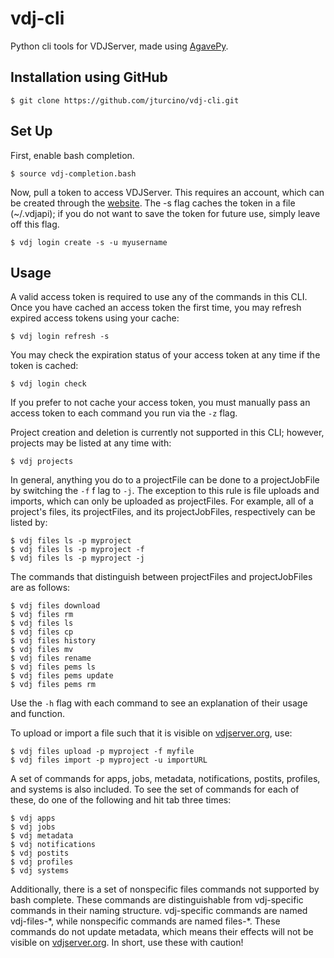 vdj-cli 
=======

Python cli tools for VDJServer, made using [AgavePy](https://github.com/TACC/agavepy).

Installation using GitHub
-------------------------

```
$ git clone https://github.com/jturcino/vdj-cli.git
```

Set Up
------

First, enable bash completion.
```
$ source vdj-completion.bash
```

Now, pull a token to access VDJServer. This requires an account, which can be created through the [website](https://vdjserver.org/). The -s flag caches the token in a file (~/.vdjapi); if you do not want to save the token for future use, simply leave off this flag.
```
$ vdj login create -s -u myusername
```

Usage
-----

A valid access token is required to use any of the commands in this CLI. Once you have cached an access token the first time, you may refresh expired access tokens using your cache:
```
$ vdj login refresh -s
```
You may check the expiration status of your access token at any time if the token is cached:
```
$ vdj login check
```
If you prefer to not cache your access token, you must manually pass an access token to each command you run via the `-z` flag.

Project creation and deletion is currently not supported in this CLI; however, projects may be listed at any time with:
```
$ vdj projects
```

In general, anything you do to a projectFile can be done to a projectJobFile by switching the `-f` f
lag to `-j`. The exception to this rule is file uploads and imports, which can only be uploaded as projectFiles. For example, all of a project's files, its projectFiles, and its projectJobFiles, respectively can be listed by:
```
$ vdj files ls -p myproject
$ vdj files ls -p myproject -f
$ vdj files ls -p myproject -j
```

The commands that distinguish between projectFiles and projectJobFiles are as follows:
```
$ vdj files download
$ vdj files rm
$ vdj files ls
$ vdj files cp
$ vdj files history
$ vdj files mv
$ vdj files rename
$ vdj files pems ls
$ vdj files pems update
$ vdj files pems rm
```
Use the `-h` flag with each command to see an explanation of their usage and function.

To upload or import a file such that it is visible on [vdjserver.org](https://vdjserver.org/), use:
```
$ vdj files upload -p myproject -f myfile
$ vdj files import -p myproject -u importURL
```

A set of commands for apps, jobs, metadata, notifications, postits, profiles, and systems is also included. To see the set of commands for each of these, do one of the following and hit tab three times:
```
$ vdj apps 
$ vdj jobs
$ vdj metadata
$ vdj notifications
$ vdj postits
$ vdj profiles
$ vdj systems
```

Additionally, there is a set of nonspecific files commands not supported by bash complete. These commands are distinguishable from vdj-specific commands in their naming structure. vdj-specific commands are named vdj-files-\*, while nonspecific commands are named files-\*. These commands do not update metadata, which means their effects will not be visible on [vdjserver.org](https://vdjserver.org/). In short, use these with caution!
